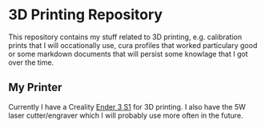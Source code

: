 # 3D Printing Repository
This repository contains my stuff related to 3D printing, e.g. calibration prints that I will occationally use, cura profiles that worked particulary good or some markdown documents that will persist some knowlage that I got over the time.

## My Printer
Currently I have a Creality [Ender 3 S1](https://www.creality.com/de/products/creality-ender-3-s1-3d-drucker) for 3D printing. I also have the 5W laser cutter/engraver which I will probably use more often in the future.
